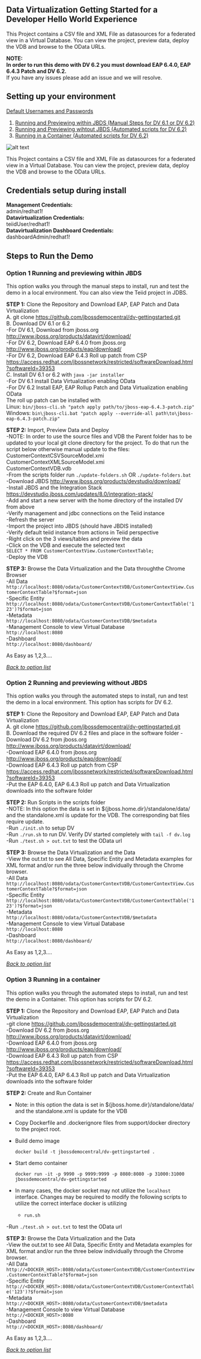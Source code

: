 ## Data Virtualization Getting Started for a Developer Hello World Experience

This Project contains a CSV file and XML File as datasources for a federated view in a Virtual Database.  You can view the project, preview data, deploy the VDB and browse to the OData URLs. 

**NOTE:**  
**In order to run this demo with DV 6.2 you must download EAP 6.4.0, EAP 6.4.3 Patch and DV 6.2.**  
If you have any issues please add an issue and we will resolve.  

Setting up your environment
---------------------------------

[Default Usernames and Passwords](#credentials-setup-during-install)  
1. [Running and Previewing within JBDS (Manual Steps for DV 6.1 or DV 6.2)](#option-1-running-and-previewing-within-jbds)
2. [Running and Previewing wihtout JBDS (Automated scripts for DV 6.2)](#option-2-running-and-previewing-without-jbds)
3. [Running in a Container (Automated scripts for DV 6.2)](#option-3-running-in-a-container)

![alt text](https://raw.githubusercontent.com/jbossdemocentral/dv-gettingstarted/master/docs/images/dvdemo-gettingstarted2.png "Teiid VDBs")  

This Project contains a CSV file and XML File as datasources for a federated view in a Virtual Database.  You can view the project, preview data, deploy the VDB and browse to the OData URLs. 

## Credentials setup during install  

**Management Credentials:**  
admin/redhat1!  
**Datavirtualization Credentials:**  
teiidUser/redhat1!  
**Datavirtualization Dashboard Credentials:**  
dashboardAdmin/redhat1!  

## Steps to Run the Demo  

### Option 1 Running and previewing within JBDS  
This option walks you through the manual steps to install, run and test the demo in a local environment.  You can also view the Teiid project in JDBS.  

**STEP 1:** Clone the Repository and Download EAP, EAP Patch and Data Virtualization  
A. git clone https://github.com/jbossdemocentral/dv-gettingstarted.git  
B. Download DV 6.1 or 6.2   
-For DV 6.1, Download from jboss.org http://www.jboss.org/products/datavirt/download/  
-For DV 6.2, Download EAP 6.4.0 from jboss.org http://www.jboss.org/products/eap/download/  
-For DV 6.2, Download EAP 6.4.3 Roll up patch from CSP https://access.redhat.com/jbossnetwork/restricted/softwareDownload.html?softwareId=39353  
C. Install DV 6.1 or 6.2 with ```java -jar installer```  
-For DV 6.1 install Data Virtualization enabling OData  
-For DV 6.2 Install EAP, EAP Rollup Patch and Data Virtualization enabling OData  
The roll up patch can be installed with  
Linux: ```bin/jboss-cli.sh "patch apply path/to/jboss-eap-6.4.3-patch.zip"```  
Windows: ```bin\jboss-cli.bat "patch apply --override-all path\to\jboss-eap-6.4.3-patch.zip"```  
  
**STEP 2:** Import, Preview Data and Deploy  
-NOTE:  In order to use the source files and VDB the Parent folder has to be updated to your local git clone directory for the project.  To do that run the script below otherwise manual update to the files:
CustomerContextCSVSourceModel.xmi  
CustomerContextXMLSourceModel.xmi  
CustomerContextVDB.vdb  
-From the scripts folder run  ```./update-folders.sh```  OR   ```./update-folders.bat```  
-Download JBDS http://www.jboss.org/products/devstudio/download/    
-Install JBDS and the Integration Stack https://devstudio.jboss.com/updates/8.0/integration-stack/  
-Add and start a new server with the home directory of the installed DV from above  
-Verify management and jdbc connections on the Teiid instance  
-Refresh the server  
-Import the project into JBDS (should have JBDIS installed)  
-Verify default teiid instance from actions in Teiid perspective  
-Right click on the 3 views/tables and preview the data  
-Click on the VDB and execute the selected text  
```SELECT * FROM CustomerContextView.CustomerContextTable;```  
-Deploy the VDB  
  
**STEP 3:** Browse the Data Virtualization and the Data throughthe Chrome Browser  
-All Data  
		```http://localhost:8080/odata/CustomerContextVDB/CustomerContextView.CustomerContextTable?$format=json```  
-Specific Entity  
		```http://localhost:8080/odata/CustomerContextVDB/CustomerContextTable('123')?$format=json```   
-Metadata  
		```http://localhost:8080/odata/CustomerContextVDB/$metadata```     
-Management Console to view Virtual Database  
		```http://localhost:8080```  
-Dashboard  
		```http://localhost:8080/dashboard/```  
  
As Easy as 1,2,3....   

[*Back to option list*](#setting-up-your-environment)

### Option 2 Running and previewing without JBDS  
This option walks you through the automated steps to install, run and test the demo in a local environment.  This option has scripts for DV 6.2.  

**STEP 1:** Clone the Repository and Download EAP, EAP Patch and Data Virtualization  
A. git clone https://github.com/jbossdemocentral/dv-gettingstarted.git  
B. Download the required DV 6.2 files and place in the software folder
-Download DV 6.2 from jboss.org http://www.jboss.org/products/datavirt/download/  
-Download EAP 6.4.0 from jboss.org http://www.jboss.org/products/eap/download/  
-Download EAP 6.4.3 Roll up patch from CSP https://access.redhat.com/jbossnetwork/restricted/softwareDownload.html?softwareId=39353  
-Put the EAP 6.4.0, EAP 6.4.3 Roll up patch and Data Virtualization downloads into the software folder  
  
**STEP 2:** Run Scripts in the scripts folder  
-NOTE: In this option the data is set in ${jboss.home.dir}/standalone/data/ and the standalone.xml is update for the VDB.  The corresponding bat files require update.  
-Run ```./init.sh``` to setup DV  
-Run ```./run.sh``` to run DV.  Verify DV started completely with ```tail -f dv.log```   
-Run ```./test.sh > out.txt``` to test the OData url  
  
**STEP 3:** Browse the Data Virtualization and the Data  
-View the out.txt to see All Data, Specific Entity and Metadata examples for XML format and/or run the three below individually through the Chrome  browser.  
-All Data  
		```http://localhost:8080/odata/CustomerContextVDB/CustomerContextView.CustomerContextTable?$format=json```  
-Specific Entity  
		```http://localhost:8080/odata/CustomerContextVDB/CustomerContextTable('123')?$format=json```   
-Metadata  
		```http://localhost:8080/odata/CustomerContextVDB/$metadata```     
-Management Console to view Virtual Database  
		```http://localhost:8080```  
-Dashboard  
		```http://localhost:8080/dashboard/``` 
 
As Easy as 1,2,3....  

[*Back to option list*](#setting-up-your-environment)

### Option 3 Running in a container   
This option walks you through the automated steps to install, run and test the demo in a Container.  This option has scripts for DV 6.2.  

**STEP 1:** Clone the Repository and Download EAP, EAP Patch and Data Virtualization  
-git clone https://github.com/jbossdemocentral/dv-gettingstarted.git  
-Download DV 6.2 from jboss.org http://www.jboss.org/products/datavirt/download/  
-Download EAP 6.4.0 from jboss.org http://www.jboss.org/products/eap/download/  
-Download EAP 6.4.3 Roll up patch from CSP https://access.redhat.com/jbossnetwork/restricted/softwareDownload.html?softwareId=39353  
-Put the EAP 6.4.0, EAP 6.4.3 Roll up patch and Data Virtualization downloads into the software folder  

**STEP 2:** Create and Run Container  
- Note: in this option the data is set in ${jboss.home.dir}/standalone/data/ and the standalone.xml is update for the VDB  
- Copy Dockerfile and .dockerignore files from support/docker directory to the project root.  
- Build demo image  

 	```  
 	docker build -t jbossdemocentral/dv-gettingstarted .  
 	```  

- Start demo container  

	```  
	docker run -it -p 9990 -p 9999:9999 -p 8080:8080 -p 31000:31000 jbossdemocentral/dv-gettingstarted  
	```  
- In many cases, the docker socket may not utilize the ```localhost``` interface. Changes may be required to modify the following scripts to utilize the correct interface docker is utilizing  
	- ```run.sh```   

-Run ```./test.sh > out.txt``` to test the OData url  

**STEP 3:** Browse the Data Virtualization and the Data  
-View the out.txt to see All Data, Specific Entity and Metadata examples for XML format and/or run the three below individually through the Chrome  browser.  
-All Data  
		```http://<DOCKER_HOST>:8080/odata/CustomerContextVDB/CustomerContextView.CustomerContextTable?$format=json```  
-Specific Entity  
		```http://<DOCKER_HOST>:8080/odata/CustomerContextVDB/CustomerContextTable('123')?$format=json```   
-Metadata  
		```http://<DOCKER_HOST>:8080/odata/CustomerContextVDB/$metadata```     
-Management Console to view Virtual Database  
		```http://<DOCKER_HOST>:8080```  
-Dashboard  
		```http://<DOCKER_HOST>:8080/dashboard/``` 
 
As Easy as 1,2,3....  

[*Back to option list*](#setting-up-your-environment)  
